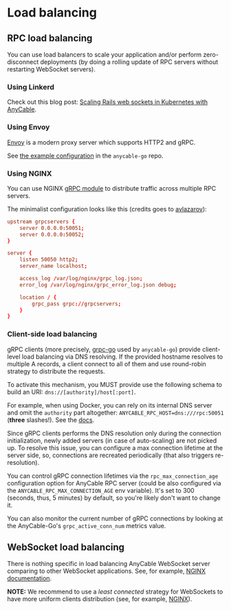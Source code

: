 # Load balancing

## RPC load balancing

You can use load balancers to scale your application and/or perform zero-disconnect deployments (by doing a rolling update of RPC servers without restarting WebSocket servers).

### Using Linkerd

Check out this blog post: [Scaling Rails web sockets in Kubernetes with AnyCable](https://vitobotta.com/2022/06/18/scaling-rails-web-sockets-in-kubernetes-with-anycable/).

### Using Envoy

[Envoy](https://envoyproxy.io) is a modern proxy server which supports HTTP2 and gRPC.

See [the example configuration](https://github.com/anycable/anycable-go/tree/master/etc/envoy) in the `anycable-go` repo.

### Using NGINX

You can use NGINX [gRPC module](http://nginx.org/en/docs/http/ngx_http_grpc_module.html) to distribute traffic across multiple RPC servers.

The minimalist configuration looks like this (credits goes to [avlazarov](https://gist.github.com/avlazarov/9503c23d81c75f760e14b30e38847356#file-grpc-confe)):

```conf
upstream grpcservers {
    server 0.0.0.0:50051;
    server 0.0.0.0:50052;
}

server {
    listen 50050 http2;
    server_name localhost;

    access_log /var/log/nginx/grpc_log.json;
    error_log /var/log/nginx/grpc_error_log.json debug;

    location / {
        grpc_pass grpc://grpcservers;
    }
}
```

### Client-side load balancing

gRPC clients (more precisely, [grpc-go](https://github.com/grpc/grpc-go) used by `anycable-go`) provide client-level load balancing via DNS resolving. If the provided hostname resolves to multiple A records, a client connect to all of them and use round-robin strategy to distribute the requests.

To activate this mechanism, you MUST provide use the following schema to build an URI: `dns://[authority]/host[:port]`.

For example, when using Docker, you can rely on its internal DNS server and omit the `authority` part altogether: `ANYCABLE_RPC_HOST=dns:///rpc:50051` (**three** slashes!). See the [docs](https://github.com/grpc/grpc/blob/master/doc/naming.md).

Since gRPC clients performs the DNS resolution only during the connection initialization, newly added servers (in case of auto-scaling) are not picked up. To resolve this issue, you can configure a max connection lifetime at the server side, so, connections are recreated periodically (that also triggers re-resolution).

You can control gRPC connection lifetimes via the `rpc_max_connection_age` configuration option for AnyCable RPC server (could be also configured via the `ANYCABLE_RPC_MAX_CONNECTION_AGE` env variable). It's set to 300 (seconds, thus, 5 minutes) by default, so you're likely don't want to change it.

You can also monitor the current number of gRPC connections by looking at the AnyCable-Go's `grpc_active_conn_num` metrics value.

## WebSocket load balancing

There is nothing specific in load balancing AnyCable WebSocket server comparing to other WebSocket applications. See, for example, [NGINX documentation](https://www.nginx.com/blog/websocket-nginx/).

**NOTE:** We recommend to use a _least connected_ strategy for WebSockets to have more uniform clients distribution (see, for example, [NGINX](http://nginx.org/en/docs/http/load_balancing.html#nginx_load_balancing_with_least_connected)).

<!-- TODO: add demos -->
